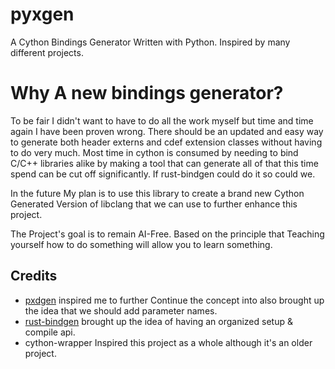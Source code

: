 # pyxgen
A Cython Bindings Generator Written with Python. Inspired by many different projects.

# Why A new bindings generator?
To be fair I didn't want to have to do all the work myself but time and time again 
I have been proven wrong. There should be an updated and easy way to generate both
header externs and cdef extension classes without having to do very much. 
Most time in cython is consumed by needing to bind C/C++ libraries alike by making
a tool that can generate all of that this time spend can be cut off significantly.
If rust-bindgen could do it so could we. 

In the future My plan is to use this library to create a brand new Cython Generated 
Version of libclang that we can use to further enhance this project. 

The Project's goal is to remain AI-Free. Based on the principle that Teaching yourself 
how to do something will allow you to learn something.


## Credits
- [pxdgen](https://github.com/earowley/pxdgen) inspired me to further Continue the concept into also brought up the idea that we should add parameter names.
- [rust-bindgen](https://github.com/rust-lang/rust-bindgen) brought up the idea of having an organized setup & compile api.
- cython-wrapper Inspired this project as a whole although it's an older project.

